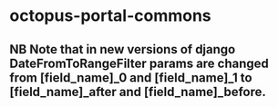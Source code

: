 # octopus-portal-commons

## **NB** Note that in new versions of django DateFromToRangeFilter params are changed from [field\_name]\_0 and [field\_name]\_1 to [field\_name]\_after and [field\_name]\_before.